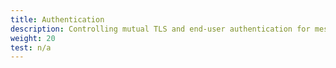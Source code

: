 ```yaml
---
title: Authentication
description: Controlling mutual TLS and end-user authentication for mesh services.
weight: 20
test: n/a
---
```

